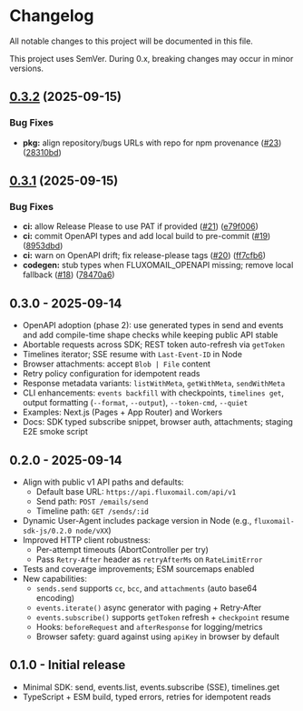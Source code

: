 # Changelog

All notable changes to this project will be documented in this file.

This project uses SemVer. During 0.x, breaking changes may occur in minor versions.

## [0.3.2](https://github.com/HiroXSoftwareSolutions/fluxomail-sdk-js/compare/v0.3.1...v0.3.2) (2025-09-15)


### Bug Fixes

* **pkg:** align repository/bugs URLs with repo for npm provenance ([#23](https://github.com/HiroXSoftwareSolutions/fluxomail-sdk-js/issues/23)) ([28310bd](https://github.com/HiroXSoftwareSolutions/fluxomail-sdk-js/commit/28310bd395a1978a5d7e9df6d412517888a5b332))

## [0.3.1](https://github.com/HiroXSoftwareSolutions/fluxomail-sdk-js/compare/v0.3.0...v0.3.1) (2025-09-15)


### Bug Fixes

* **ci:** allow Release Please to use PAT if provided ([#21](https://github.com/HiroXSoftwareSolutions/fluxomail-sdk-js/issues/21)) ([e79f006](https://github.com/HiroXSoftwareSolutions/fluxomail-sdk-js/commit/e79f0066069bb5dc6a38968078f709e1a68abf64))
* **ci:** commit OpenAPI types and add local build to pre-commit ([#19](https://github.com/HiroXSoftwareSolutions/fluxomail-sdk-js/issues/19)) ([8953dbd](https://github.com/HiroXSoftwareSolutions/fluxomail-sdk-js/commit/8953dbdacd2e79293b81a2e6ba89cc3ee00a3354))
* **ci:** warn on OpenAPI drift; fix release-please tags ([#20](https://github.com/HiroXSoftwareSolutions/fluxomail-sdk-js/issues/20)) ([ff7cfb6](https://github.com/HiroXSoftwareSolutions/fluxomail-sdk-js/commit/ff7cfb61b199be7e66232177a98e29d4ed815c54))
* **codegen:** stub types when FLUXOMAIL_OPENAPI missing; remove local fallback ([#18](https://github.com/HiroXSoftwareSolutions/fluxomail-sdk-js/issues/18)) ([78470a6](https://github.com/HiroXSoftwareSolutions/fluxomail-sdk-js/commit/78470a6827d3e8deec8ddcad5fdb24d6899732d9))

## 0.3.0 - 2025-09-14
- OpenAPI adoption (phase 2): use generated types in send and events and add compile-time shape checks while keeping public API stable
- Abortable requests across SDK; REST token auto-refresh via `getToken`
- Timelines iterator; SSE resume with `Last-Event-ID` in Node
- Browser attachments: accept `Blob | File` content
- Retry policy configuration for idempotent reads
- Response metadata variants: `listWithMeta`, `getWithMeta`, `sendWithMeta`
- CLI enhancements: `events backfill` with checkpoints, `timelines get`, output formatting (`--format`, `--output`), `--token-cmd`, `--quiet`
- Examples: Next.js (Pages + App Router) and Workers
- Docs: SDK typed subscribe snippet, browser auth, attachments; staging E2E smoke script

## 0.2.0 - 2025-09-14
- Align with public v1 API paths and defaults:
  - Default base URL: `https://api.fluxomail.com/api/v1`
  - Send path: `POST /emails/send`
  - Timeline path: `GET /sends/:id`
- Dynamic User-Agent includes package version in Node (e.g., `fluxomail-sdk-js/0.2.0 node/vXX`)
- Improved HTTP client robustness:
  - Per-attempt timeouts (AbortController per try)
  - Pass `Retry-After` header as `retryAfterMs` on `RateLimitError`
- Tests and coverage improvements; ESM sourcemaps enabled
- New capabilities:
  - `sends.send` supports `cc`, `bcc`, and `attachments` (auto base64 encoding)
  - `events.iterate()` async generator with paging + Retry‑After
  - `events.subscribe()` supports `getToken` refresh + `checkpoint` resume
  - Hooks: `beforeRequest` and `afterResponse` for logging/metrics
  - Browser safety: guard against using `apiKey` in browser by default

## 0.1.0 - Initial release
- Minimal SDK: send, events.list, events.subscribe (SSE), timelines.get
- TypeScript + ESM build, typed errors, retries for idempotent reads
